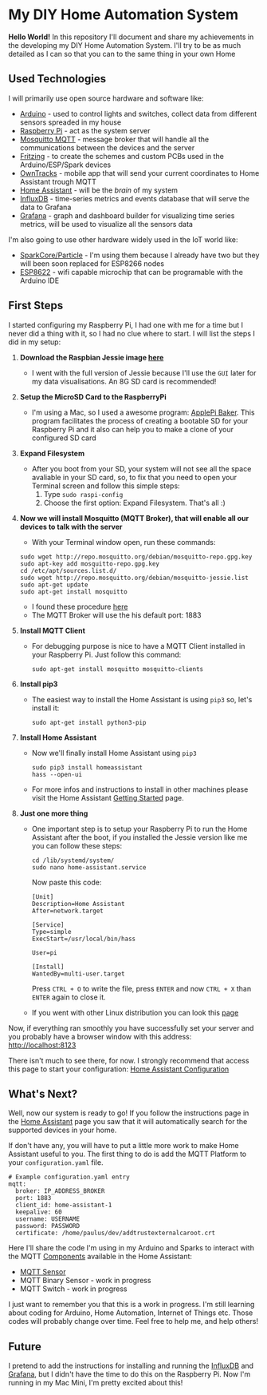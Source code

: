 # My DIY Home Automation System

**Hello World!** In this repository I'll document and share my achievements in the developing my DIY Home Automation System. I'll try to be as much detailed as I can so that you can to the same thing in your own Home

## Used Technologies

I will primarily use open source hardware and software like:

* [Arduino](https://www.arduino.cc) - used to control lights and switches, collect data from different sensors spreaded in my house
* [Raspberry Pi](https://www.raspberrypi.org) - act as the system server
* [Mosquitto MQTT](http://mosquitto.org) - message broker that will handle all the communications between the devices and the server
* [Fritzing](http://fritzing.org/home/) - to create the schemes and custom PCBs used in the Arduino/ESP/Spark devices
* [OwnTracks](http://owntracks.org) - mobile app that will send your current coordinates to Home Assistant trough MQTT
* [Home Assistant](https://home-assistant.io) - will be the *brain* of my system
* [InfluxDB](https://influxdb.com) - time-series metrics and events database that will serve the data to Grafana
* [Grafana](http://grafana.org) - graph and dashboard builder for visualizing time series metrics, will be used to visualize all the sensors data

I'm also going to use other hardware widely used in the IoT world like:

* [SparkCore/Particle](https://www.particle.io) - I'm using them because I already have two but they will been soon replaced for ESP8266 nodes
* [ESP8622](http://www.esp8266.com) - wifi capable microchip that can be programable with the Arduino IDE

## First Steps

I started configuring my Raspberry Pi, I had one with me for a time but I never did a thing with it, so I had no clue where to start. I will list the steps I did in my setup:

1. **Download the Raspbian Jessie image [here](https://www.raspberrypi.org/downloads/raspbian/)**

	- I went with the full version of Jessie because I'll use the ```GUI``` later for my data visualisations. An 8G SD card is recommended!		
	 
2. **Setup the MicroSD Card to the RaspberryPi**

	- I'm using a Mac, so I used a awesome program: [ApplePi Baker](http://www.tweaking4all.com/hardware/raspberry-pi/macosx-apple-pi-baker/). This program facilitates the process of creating a bootable SD for your Raspberry Pi and it also can help you to make a clone of your configured SD card
	 
3. **Expand Filesystem**

	- After you boot from your SD, your system will not see all the space avaliable in your SD card, so, to fix that you need to open your Terminal screen and follow this simple steps:
		1. Type ```sudo raspi-config```
		2. Choose the first option: Expand Filesystem. That's all :) 

4. **Now we will install Mosquitto (MQTT Broker), that will enable all our devices to talk with the server**
	- With your Terminal window open, run these commands:

	 ```
	 sudo wget http://repo.mosquitto.org/debian/mosquitto-repo.gpg.key
	 sudo apt-key add mosquitto-repo.gpg.key
	 cd /etc/apt/sources.list.d/
	 sudo wget http://repo.mosquitto.org/debian/mosquitto-jessie.list
	 sudo apt-get update
	 sudo apt-get install mosquitto
	 
	 ```
	- I found these procedure [here](http://mosquitto.org/2013/01/mosquitto-debian-repository/)
	- The MQTT Broker will use the his default port: 1883

5. **Install MQTT Client**

	- For debugging purpose is nice to have a MQTT Client installed in your Raspberry Pi. Just follow this command:

		```
		sudo apt-get install mosquitto mosquitto-clients
		```

6. **Install pip3**

	- The easiest way to install the Home Assistant is using ```pip3``` so, let's install it:

		```
		sudo apt-get install python3-pip
		```
		
7. **Install Home Assistant**

	- Now we'll finally install Home Assistant using ```pip3``` 
		
		```
		sudo pip3 install homeassistant
		hass --open-ui
		```
	- For more infos and instructions to install in other machines please visit the Home Assistant [Getting Started](https://home-assistant.io/getting-started/) page.

8. **Just one more thing**

	- One important step is to setup your Raspberry Pi to run the Home Assistant after the boot, if you installed the Jessie version like me you can follow these steps:
	
		```
		cd /lib/systemd/system/
		sudo nano home-assistant.service
		```
		
		Now paste this code:
		
		```
		[Unit]
		Description=Home Assistant
		After=network.target
		
		[Service]
		Type=simple
		ExecStart=/usr/local/bin/hass
		
		User=pi
		
		[Install]
		WantedBy=multi-user.target

		```
		
		Press ```CTRL + O``` to write the file, press ```ENTER``` and now ```CTRL + X```  than ```ENTER``` again to close it.
		
	- If you went with other Linux distribution you can look this [page](https://home-assistant.io/getting-started/autostart/)
	
		
Now, if everything ran smoothly you have successfully set your server and you probably have a browser window with this address: [http://localhost:8123](http://localhost:8123)

There isn't much to see there, for now. I strongly recommend that access this page to start your configuration: [Home Assistant Configuration](https://home-assistant.io/getting-started/configuration/)

## What's Next?

Well, now our system is ready to go! If you follow the instructions page in the [Home Assistant](https://home-assistant.io/getting-started/configuration/) page you saw that it will automatically search for the supported devices in your home.

If don't have any, you will have to put a little more work to make Home Assistant useful to you. The first thing to do is add the MQTT Platform to your ```configuration.yaml``` file.

```
# Example configuration.yaml entry
mqtt:
  broker: IP_ADDRESS_BROKER
  port: 1883
  client_id: home-assistant-1
  keepalive: 60
  username: USERNAME
  password: PASSWORD
  certificate: /home/paulus/dev/addtrustexternalcaroot.crt
```

Here I'll share the code I'm using in my Arduino and Sparks to interact with the MQTT [Components](https://home-assistant.io/components/#all) available in the Home Assistant:

* [MQTT Sensor](https://github.com/carmolim/my-home-automation/tree/b2af1560acc529c6db4df9d586847ac89d883e12/Examples/MQTT%20Sensor)
* MQTT Binary Sensor - work in progress
* MQTT Switch - work in progress

I just want to remember you that this is a work in progress. I'm still learning about coding for Arduino, Home Automation, Internet of Things etc. Those codes will probably change over time. Feel free to help me, and help others!

## Future

I pretend to add the instructions for installing and running the [InfluxDB](https://influxdb.com) and [Grafana](http://grafana.org), but I didn't have the time to do this on the Raspberry Pi. Now I'm running in my Mac Mini, I'm pretty excited about this!